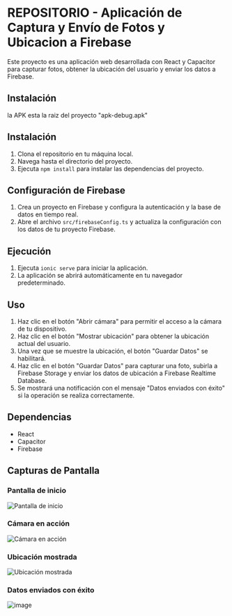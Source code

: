 # REPOSITORIO - Aplicación de Captura y Envío de Fotos y Ubicacion a Firebase

Este proyecto es una aplicación web desarrollada con React y Capacitor para capturar fotos, obtener la ubicación del usuario y enviar los datos a Firebase.

## Instalación

la APK esta la raiz del proyecto "apk-debug.apk"

## Instalación

1. Clona el repositorio en tu máquina local.
2. Navega hasta el directorio del proyecto.
3. Ejecuta `npm install` para instalar las dependencias del proyecto.

## Configuración de Firebase

1. Crea un proyecto en Firebase y configura la autenticación y la base de datos en tiempo real.
2. Abre el archivo `src/firebaseConfig.ts` y actualiza la configuración con los datos de tu proyecto Firebase.

## Ejecución

1. Ejecuta `ionic serve` para iniciar la aplicación.
2. La aplicación se abrirá automáticamente en tu navegador predeterminado.

## Uso

1. Haz clic en el botón "Abrir cámara" para permitir el acceso a la cámara de tu dispositivo.
2. Haz clic en el botón "Mostrar ubicación" para obtener la ubicación actual del usuario.
3. Una vez que se muestre la ubicación, el botón "Guardar Datos" se habilitará.
4. Haz clic en el botón "Guardar Datos" para capturar una foto, subirla a Firebase Storage y enviar los datos de ubicación a Firebase Realtime Database.
5. Se mostrará una notificación con el mensaje "Datos enviados con éxito" si la operación se realiza correctamente.

## Dependencias

- React
- Capacitor
- Firebase

## Capturas de Pantalla

### Pantalla de inicio

![Pantalla de inicio](https://github.com/Martyn147/Ionic-React-Camara-Localizador-Firebase/assets/85313351/41961743-db44-4588-ba40-ba8d12cb1bd1)

### Cámara en acción

![Cámara en acción](https://github.com/Martyn147/Ionic-React-Camara-Localizador-Firebase/assets/85313351/6560b14a-e738-4a06-b99f-9105b22ee154)

### Ubicación mostrada

![Ubicación mostrada](https://github.com/Martyn147/Ionic-React-Camara-Localizador-Firebase/assets/85313351/b1c1b06e-2469-4108-b17f-f54425946d03)

### Datos enviados con éxito

![image](https://github.com/Martyn147/Ionic-React-Camara-Localizador-Firebase/assets/85313351/5af77963-892f-417d-88bf-930f7df2e1b2)


